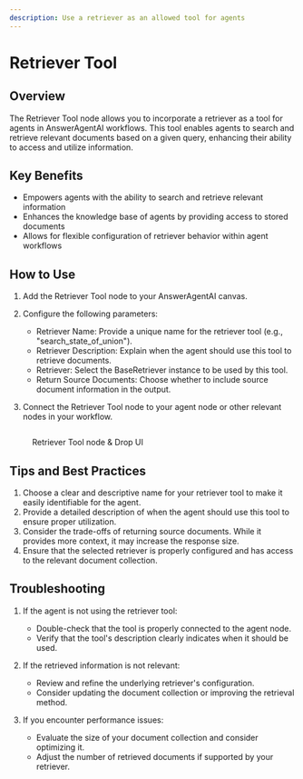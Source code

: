 ```yaml
---
description: Use a retriever as an allowed tool for agents
---
```


# Retriever Tool

## Overview

The Retriever Tool node allows you to incorporate a retriever as a tool for agents in AnswerAgentAI workflows. This tool enables agents to search and retrieve relevant documents based on a given query, enhancing their ability to access and utilize information.

## Key Benefits

-   Empowers agents with the ability to search and retrieve relevant information
-   Enhances the knowledge base of agents by providing access to stored documents
-   Allows for flexible configuration of retriever behavior within agent workflows

## How to Use

1. Add the Retriever Tool node to your AnswerAgentAI canvas.
2. Configure the following parameters:

    - Retriever Name: Provide a unique name for the retriever tool (e.g., "search_state_of_union").
    - Retriever Description: Explain when the agent should use this tool to retrieve documents.
    - Retriever: Select the BaseRetriever instance to be used by this tool.
    - Return Source Documents: Choose whether to include source document information in the output.

3. Connect the Retriever Tool node to your agent node or other relevant nodes in your workflow.

<!-- TODO: Add a screenshot showing the Retriever Tool node configuration panel -->
<figure><img src="/.gitbook/assets/screenshots/retreivalnode.png" alt="" /><figcaption><p> Retriever Tool node    &#x26; Drop UI</p></figcaption></figure>

## Tips and Best Practices

1. Choose a clear and descriptive name for your retriever tool to make it easily identifiable for the agent.
2. Provide a detailed description of when the agent should use this tool to ensure proper utilization.
3. Consider the trade-offs of returning source documents. While it provides more context, it may increase the response size.
4. Ensure that the selected retriever is properly configured and has access to the relevant document collection.

## Troubleshooting

1. If the agent is not using the retriever tool:

    - Double-check that the tool is properly connected to the agent node.
    - Verify that the tool's description clearly indicates when it should be used.

2. If the retrieved information is not relevant:

    - Review and refine the underlying retriever's configuration.
    - Consider updating the document collection or improving the retrieval method.

3. If you encounter performance issues:
    - Evaluate the size of your document collection and consider optimizing it.
    - Adjust the number of retrieved documents if supported by your retriever.
